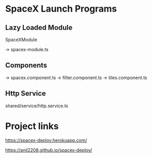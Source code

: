 # SpaceX Launch Programs

## Lazy Loaded Module 
 SpaceXModule

 -> spacex-module.ts

## Components 
  -> spacex.component.ts 
       -> filter.component.ts
       -> tiles.component.ts

## Http Service
  shared/service/http.service.ts

# Project links
 https://spacex-deploy.herokuapp.com/
 
 https://anil2208.github.io/spacex-deploy/



